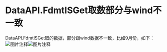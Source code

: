 # DataAPI.FdmtISGet取数部分与wind不一致

DataAPI.FdmtISGet取的数据，部分跟wind数据不一致，比如9月份，如下：
![![图片注释](http://storage-uqer.datayes.com/586610bc89e3ba0051efdcd1/efe8e1e2-8d8c-11e7-8df2-0242ac140002)](http://storage-uqer.datayes.com/586610bc89e3ba0051efdcd1/efe8e1e2-8d8c-11e7-8df2-0242ac140002)![图片注释](http://storage-uqer.datayes.com/586610bc89e3ba0051efdcd1/f9698e6a-8d8c-11e7-bf57-0242ac140002)